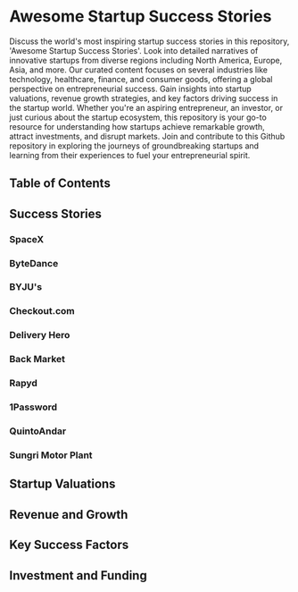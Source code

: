 # Awesome Startup Success Stories
Discuss the world's most inspiring startup success stories in this repository, 'Awesome Startup Success Stories'. Look into detailed narratives of innovative startups from diverse regions including North America, Europe, Asia, and more. Our curated content focuses on several industries like technology, healthcare, finance, and consumer goods, offering a global perspective on entrepreneurial success. Gain insights into startup valuations, revenue growth strategies, and key factors driving success in the startup world. Whether you're an aspiring entrepreneur, an investor, or just curious about the startup ecosystem, this repository is your go-to resource for understanding how startups achieve remarkable growth, attract investments, and disrupt markets. Join and contribute to this Github repository in exploring the journeys of groundbreaking startups and learning from their experiences to fuel your entrepreneurial spirit.
## Table of Contents

## Success Stories
<!-- table of success stories, the links, country, and valuation, industry, short description etc-->
### SpaceX
### ByteDance
### BYJU's
### Checkout.com
### Delivery Hero
### Back Market
### Rapyd
### 1Password
### QuintoAndar
### Sungri Motor Plant

## Startup Valuations
<!--Insights and analysis on how startups are valued, with real-world examples.-->

## Revenue and Growth
<!--Discussion on revenue models and growth strategies of successful startups.-->

## Key Success Factors
<!-- *Identification of factors that contribute to the success of startups.* -->


## Investment and Funding
<!-- *Information on how startups attract investments and manage funding.* -->



